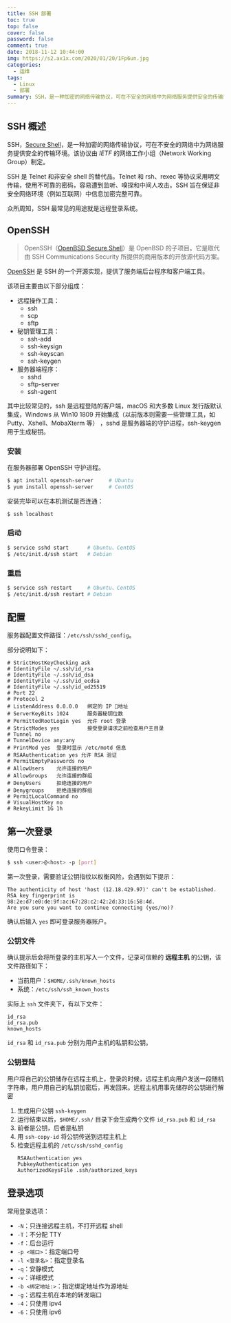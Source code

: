 ```yaml
---
title: SSH 部署
toc: true
top: false
cover: false
password: false
comment: true
date: 2018-11-12 10:44:00
img: https://s2.ax1x.com/2020/01/20/1Fp6un.jpg
categories:
  - 运维
tags:
  - Linux
  - 部署
summary: SSH，是一种加密的网络传输协议，可在不安全的网络中为网络服务提供安全的传输环境。
---
```


## SSH 概述

SSH，[Secure Shell](https://en.wikipedia.org/wiki/Secure_Shell "Wiki")，是一种加密的网络传输协议，可在不安全的网络中为网络服务提供安全的传输环境。该协议由 *IETF* 的网络工作小组（Network Working Group）制定。

SSH 是 Telnet 和非安全 shell 的替代品。Telnet 和 rsh、rexec 等协议采用明文传输，使用不可靠的密码，容易遭到监听、嗅探和中间人攻击。SSH 旨在保证非安全网络环境（例如互联网）中信息加密完整可靠。

众所周知，SSH 最常见的用途就是远程登录系统。

## OpenSSH

> OpenSSH（[OpenBSD Secure Shell](https://en.wikipedia.org/wiki/OpenSSH "Wiki")）是 OpenBSD 的子项目。它是取代由 SSH Communications Security 所提供的商用版本的开放源代码方案。

[OpenSSH](https://www.openssh.com "主页") 是 SSH 的一个开源实现，提供了服务端后台程序和客户端工具。

该项目主要由以下部分组成：

- 远程操作工具：
    - ssh
    - scp
    - sftp
- 秘钥管理工具：
	- ssh-add
	- ssh-keysign
	- ssh-keyscan
	- ssh-keygen
- 服务器端程序：
	- sshd
	- sftp-server
	- ssh-agent

其中比较常见的，ssh 是远程登陆的客户端，macOS 和大多数 Linux 发行版默认集成，Windows 从 Win10 1809 开始集成（以前版本则需要一些管理工具，如 Putty、Xshell、MobaXterm 等） ，sshd 是服务器端的守护进程，ssh-keygen 用于生成秘钥。

### 安装
在服务器部署 OpenSSH 守护进程。

```bash
$ apt install openssh-server     # Ubuntu
$ yum install openssh-server     # CentOS
```

安装完毕可以在本机测试是否连通：

```bash
$ ssh localhost
```

### 启动
```bash
$ service sshd start      # Ubuntu、CentOS
$ /etc/init.d/ssh start   # Debian
```

### 重启
```bash
$ service ssh restart     # Ubuntu、CentOS
$ /etc/init.d/ssh restart # Debian
```

## 配置
服务器配置文件路径：`/etc/ssh/sshd_config`。

部分说明如下：

```
# StrictHostKeyChecking ask
# IdentityFile ~/.ssh/id_rsa
# IdentityFile ~/.ssh/id_dsa
# IdentityFile ~/.ssh/id_ecdsa
# IdentityFile ~/.ssh/id_ed25519
# Port 22
# Protocol 2
# ListenAddress 0.0.0.0   绑定的 IP 地址
# ServerKeyBits 1024      服务器秘钥位数
# PermittedRootLogin yes  允许 root 登录
# StrictModes yes         接受登录请求之前检查用户主目录
# Tunnel no
# TunnelDevice any:any
# PrintMod yes  登录时显示 /etc/motd 信息
# RSAAuthentication yes 允许 RSA 验证
# PermitEmptyPasswords no
# AllowUsers    允许连接的用户
# AllowGroups   允许连接的群组
# DenyUsers     拒绝连接的用户
# Denygroups    拒绝连接的群组
# PermitLocalCommand no
# VisualHostKey no
# RekeyLimit 1G 1h
```

## 第一次登录
使用口令登录：

```bash
$ ssh <user>@<host> -p [port]
```

第一次登录，需要验证公钥指纹以权衡风险，会遇到如下提示：

```
The authenticity of host 'host (12.18.429.97)' can't be established.
RSA key fingerprint is 98:2e:d7:e0:de:9f:ac:67:28:c2:42:2d:33:16:58:4d.
Are you sure you want to continue connecting (yes/no)?
```

确认后输入 `yes` 即可登录服务器账户。

### 公钥文件
确认提示后会将所登录的主机写入一个文件，记录可信赖的 **远程主机** 的公钥，该文件路径如下：

- 当前用户：`$HOME/.ssh/known_hosts`
- 系统：`/etc/ssh/ssh_known_hosts`

实际上 `ssh` 文件夹下，有以下文件：

```
id_rsa
id_rsa.pub
known_hosts
```

`id_rsa` 和 `id_rsa.pub` 分别为用户主机的私钥和公钥。

### 公钥登陆
用户将自己的公钥储存在远程主机上，登录的时候，远程主机向用户发送一段随机字符串，用户用自己的私钥加密后，再发回来。远程主机用事先储存的公钥进行解密

1. 生成用户公钥 `ssh-keygen`
2. 运行结束以后，`$HOME/.ssh/` 目录下会生成两个文件 `id_rsa.pub` 和 `id_rsa`
3. 前者是公钥，后者是私钥
4. 用 `ssh-copy-id` 将公钥传送到远程主机上
5. 检查远程主机的 `/etc/ssh/sshd_config`
    ```
    RSAAuthentication yes
    PubkeyAuthentication yes
    AuthorizedKeysFile .ssh/authorized_keys
    ```

## 登录选项
常用登录选项：

- `-N`：只连接远程主机，不打开远程 shell
- `-T`：不分配 TTY
- `-f`：后台运行
- `-p <端口>`：指定端口号
- `-l <登录名>`：指定登录名
- `-q`：安静模式
- `-v`：详细模式
- `-b <绑定地址:>`：指定绑定地址作为源地址
-  `-g`：远程主机在本地的转发端口
- `-4`：只使用 ipv4
- `-6`：只使用 ipv6
